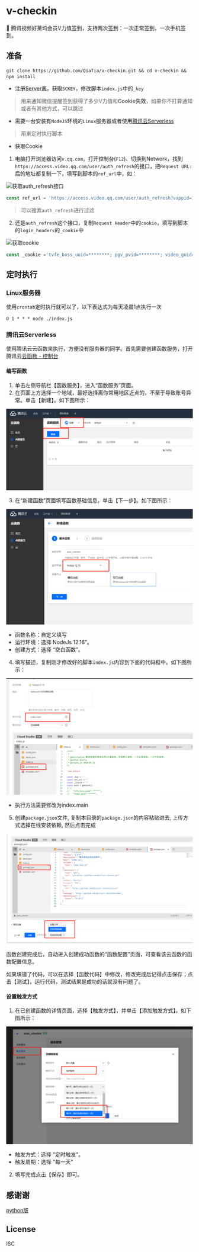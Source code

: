 # v-checkin

🚀 腾讯视频好莱坞会员V力值签到，支持两次签到：一次正常签到，一次手机签到。

## 准备

```shell
git clone https://github.com/QiaTia/v-checkin.git && cd v-checkin && npm install
```

* 注册[Server酱](http://sc.ftqq.com/)，获取`SCKEY`，修改脚本`index.js`中的`_key`
> 用来通知微信提醒签到获得了多少V力值和**Cookie失效**，如果你不打算通知或者有其他方式，可以跳过

* 需要一台安装有`NodeJS`环境的`Linux`服务器或者使用[腾讯云Serverless](https://console.cloud.tencent.com/scf)
> 用来定时执行脚本

* 获取Cookie

1. 电脑打开浏览器访问`v.qq.com`，打开控制台(`F12`)、切换到Network，找到`https://access.video.qq.com/user/auth_refresh`的接口，把`Request URL:`后的地址都复制一下，填写到脚本的`ref_url`中，如：

![获取auth_refresh接口](images/step_1.png)

```javascript
const ref_url = 'https://access.video.qq.com/user/auth_refresh?vappid=11059694&vsecret=********&type=qq&g_tk=&g_vstk=********&g_actk=********&callback=jQuery191048649********_1575435********4&_=1575435********'
```

> 可以搜索`auth_refresh`进行过滤

2. 还是`auth_refresh`这个接口，复制`Request Header`中的`cookie`，填写到脚本的`login_headers`的`_cookie`中

![获取cookie](images/step_1.png)

```javascript
const _cookie ='tvfe_boss_uuid=********; pgv_pvid=********; video_guid=***********; video_platform=2; pgv_info=ssid=***********; pgv_pvi=*************; pgv_si=*************; _qpsvr_localtk=***************; ptisp=; ptui_loginuin=************; RK=*************; ptcz=***************; main_login=qq; vqq_access_token=****************; vqq_appid=101483052; vqq_openid=********************; vqq_vuserid=*********************; vqq_vusession=dzsfo; vqq_refresh_token=*****************; uid=**************;'
```

## 定时执行

### Linux服务器

使用`crontab`定时执行就可以了，以下表达式为每天凌晨1点执行一次

```shell
0 1 * * * node ./index.js
```

### 腾讯云Serverless

使用腾讯云云函数来执行，方便没有服务器的同学。首先需要创建函数服务，打开腾讯云[云函数 - 控制台](https://console.cloud.tencent.com/scf)

#### 编写函数

1. 单击左侧导航栏【函数服务】，进入“函数服务”页面。
2. 在页面上方选择一个地域，最好选择离你常用地区近点的，不至于导致账号异常。单击【新建】。如下图所示：

![](images/step_2.png)

3. 在“新建函数”页面填写函数基础信息，单击【下一步】。如下图所示：

![](images/step_3.png)

* 函数名称：自定义填写
* 运行环境：选择 NodeJs 12.16”。
* 创建方式：选择 “空白函数”。

4. 填写描述，复制刚才修改好的脚本`index.js`内容到下面的代码框中。如下图所示：

![](images/step_4.png)

* 执行方法需要修改为index.main

5. 创建`package.json`文件, 复制本目录的`package.json`的内容粘贴进去, 上传方式选择在线安装依赖, 然后点击完成

![](images/step_5.png)

函数创建完成后，自动进入创建成功函数的“函数配置”页面，可查看该云函数的函数配置信息。

如果填错了代码，可以在选择【函数代码】中修改，修改完成后记得点击保存；点击【测试】，运行代码，测试结果是成功的话就没有问题了。

#### 设置触发方式

1. 在已创建函数的详情页面，选择【触发方式】，并单击【添加触发方式】。如下图所示：

![](images/step_6.png)

* 触发方式：选择 "定时触发"。
* 触发周期：选择 "每一天"

2. 填写完成点击【保存】即可。

## 感谢谢

[python版](https://github.com/sy-records/v-checkin/)

## License

ISC